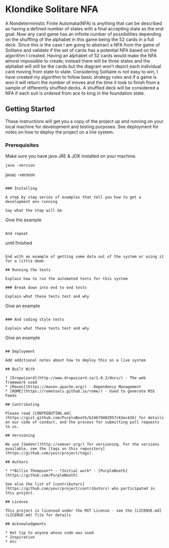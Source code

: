# Klondike Solitare NFA

A Nondeterministic Finite Automata(NFA) is anything that can be described as having a defined number of states with a final accepting state as the end goal. Now any card game has an infinite number of possibilities depending on the shuffling of the alphabet in this game being the 52 cards in a full deck. Since this is the case I am going to abstract a NFA from the game of Solitaire and validate if the set of cards has a potential NFA based on the algorithm I created. Having an alphabet of 52 cards would make the NFA almost impossible to create; instead there will be three states and the alphabet will still be the cards but the diagram won’t depict each individual card moving from state to state. Considering Solitaire is not easy to win, I have created my algorithm to follow basic strategy rules and if a game is won it will return the number of moves and the time it took to finish from a sample of differently shuffled decks. A shuffled deck will be considered a NFA if each suit is ordered from ace to king in the foundation state.

## Getting Started

These instructions will get you a copy of the project up and running on your local machine for development and testing purposes. See deployment for notes on how to deploy the project on a live system.

### Prerequisites

Make sure you have java JRE & JDK installed on your machine. 

```
java -version
```
javac -version
```

### Installing

A step by step series of examples that tell you how to get a development env running

Say what the step will be

```
Give the example
```

And repeat

```
until finished
```

End with an example of getting some data out of the system or using it for a little demo

## Running the tests

Explain how to run the automated tests for this system

### Break down into end to end tests

Explain what these tests test and why

```
Give an example
```

### And coding style tests

Explain what these tests test and why

```
Give an example
```

## Deployment

Add additional notes about how to deploy this on a live system

## Built With

* [Dropwizard](http://www.dropwizard.io/1.0.2/docs/) - The web framework used
* [Maven](https://maven.apache.org/) - Dependency Management
* [ROME](https://rometools.github.io/rome/) - Used to generate RSS Feeds

## Contributing

Please read [CONTRIBUTING.md](https://gist.github.com/PurpleBooth/b24679402957c63ec426) for details on our code of conduct, and the process for submitting pull requests to us.

## Versioning

We use [SemVer](http://semver.org/) for versioning. For the versions available, see the [tags on this repository](https://github.com/your/project/tags). 

## Authors

* **Billie Thompson** - *Initial work* - [PurpleBooth](https://github.com/PurpleBooth)

See also the list of [contributors](https://github.com/your/project/contributors) who participated in this project.

## License

This project is licensed under the MIT License - see the [LICENSE.md](LICENSE.md) file for details

## Acknowledgments

* Hat tip to anyone whose code was used
* Inspiration
* etc